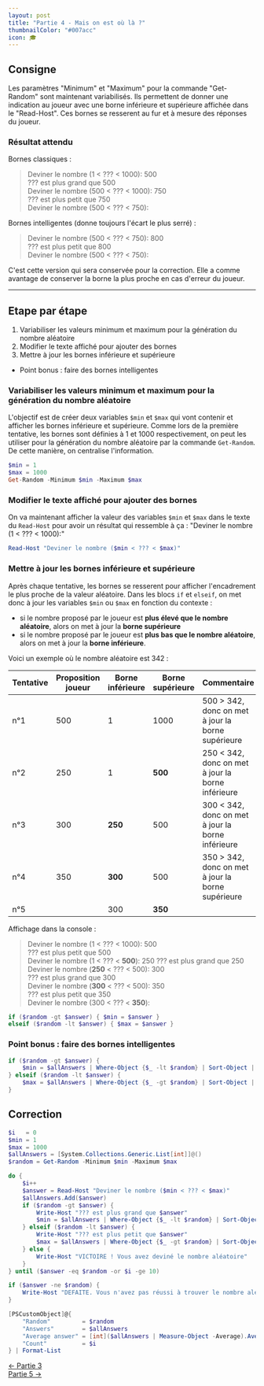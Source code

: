 ```yaml
---
layout: post
title: "Partie 4 - Mais on est où là ?"
thumbnailColor: "#007acc"
icon: 🎓
---
```


## Consigne

Les paramètres "Minimum" et "Maximum" pour la commande "Get-Random" sont maintenant variabilisés. Ils permettent de donner une indication au joueur avec une borne inférieure et supérieure affichée dans le "Read-Host". Ces bornes se resserent au fur et à mesure des réponses du joueur.

### Résultat attendu

Bornes classiques :

> Deviner le nombre (1 < ??? < 1000): 500\
> ??? est plus grand que 500\
> Deviner le nombre (500 < ??? < 1000): 750\
> ??? est plus petit que 750\
> Deviner le nombre (500 < ??? < 750):

Bornes intelligentes (donne toujours l'écart le plus serré) :

> Deviner le nombre (500 < ??? < 750): 800\
> ??? est plus petit que 800\
> Deviner le nombre (500 < ??? < 750):

C'est cette version qui sera conservée pour la correction. Elle a comme avantage de conserver la borne la plus proche en cas d'erreur du joueur.

---

## Etape par étape

1. Variabiliser les valeurs minimum et maximum pour la génération du nombre aléatoire
2. Modifier le texte affiché pour ajouter des bornes
3. Mettre à jour les bornes inférieure et supérieure
  - Point bonus : faire des bornes intelligentes

### Variabiliser les valeurs minimum et maximum pour la génération du nombre aléatoire

L'objectif est de créer deux variables `$min` et `$max` qui vont contenir et afficher les bornes inférieure et supérieure. Comme lors de la première tentative, les bornes sont définies à 1 et 1000 respectivement, on peut les utiliser pour la génération du nombre aléatoire par la commande `Get-Random`. De cette manière, on centralise l'information.

```powershell
$min = 1
$max = 1000
Get-Random -Minimum $min -Maximum $max
```

### Modifier le texte affiché pour ajouter des bornes

On va maintenant afficher la valeur des variables `$min` et `$max` dans le texte du `Read-Host` pour avoir un résultat qui ressemble à ça : "Deviner le nombre (1 < ??? < 1000):"

```powershell
Read-Host "Deviner le nombre ($min < ??? < $max)"
```

### Mettre à jour les bornes inférieure et supérieure

Après chaque tentative, les bornes se resserent pour afficher l'encadrement le plus proche de la valeur aléatoire. Dans les blocs `if` et `elseif`, on met donc à jour les variables `$min` ou `$max` en fonction du contexte :

- si le nombre proposé par le joueur est **plus élevé que le nombre aléatoire**, alors on met à jour la **borne supérieure**
- si le nombre proposé par le joueur est **plus bas que le nombre aléatoire**, alors on met à jour la **borne inférieure**.

Voici un exemple où le nombre aléatoire est 342 :

Tentative | Proposition joueur | Borne inférieure | Borne supérieure | Commentaire
--------- | ------------------ | ---------------- | ---------------- | -----------
n°1       | 500                | 1                | 1000             | 500 > 342, donc on met à jour la borne supérieure
n°2       | 250                | 1                | **500**          | 250 < 342, donc on met à jour la borne inférieure
n°3       | 300                | **250**          | 500              | 300 < 342, donc on met à jour la borne inférieure
n°4       | 350                | **300**          | 500              | 350 > 342, donc on met à jour la borne supérieure
n°5       |                    | 300              | **350**          | 

Affichage dans la console :

> Deviner le nombre (1 < ??? < 1000): 500\
> ??? est plus petit que 500\
> Deviner le nombre (1 < ??? < **500**): 250
> ??? est plus grand que 250\
> Deviner le nombre (**250** < ??? < 500): 300\
> ??? est plus grand que 300\
> Deviner le nombre (**300** < ??? < 500): 350\
> ??? est plus petit que 350\
> Deviner le nombre (300 < ??? < **350**):

```powershell
if ($random -gt $answer) { $min = $answer }
elseif ($random -lt $answer) { $max = $answer }
```

### Point bonus : faire des bornes intelligentes

```powershell
if ($random -gt $answer) { 
    $min = $allAnswers | Where-Object {$_ -lt $random} | Sort-Object | Select-Object -Last 1
} elseif ($random -lt $answer) { 
    $max = $allAnswers | Where-Object {$_ -gt $random} | Sort-Object | Select-Object -First 1
}
```

## Correction

```powershell
$i   = 0
$min = 1
$max = 1000
$allAnswers = [System.Collections.Generic.List[int]]@()
$random = Get-Random -Minimum $min -Maximum $max

do {
    $i++
    $answer = Read-Host "Deviner le nombre ($min < ??? < $max)"
    $allAnswers.Add($answer)
    if ($random -gt $answer) { 
        Write-Host "??? est plus grand que $answer"
        $min = $allAnswers | Where-Object {$_ -lt $random} | Sort-Object | Select-Object -Last 1
    } elseif ($random -lt $answer) {
        Write-Host "??? est plus petit que $answer"
        $max = $allAnswers | Where-Object {$_ -gt $random} | Sort-Object | Select-Object -First 1
    } else {
        Write-Host "VICTOIRE ! Vous avez deviné le nombre aléatoire"
    }
} until ($answer -eq $random -or $i -ge 10)

if ($answer -ne $random) { 
    Write-Host "DEFAITE. Vous n'avez pas réussi à trouver le nombre aléatoire"
}

[PSCustomObject]@{
    "Random"         = $random
    "Answers"        = $allAnswers
    "Average answer" = [int]($allAnswers | Measure-Object -Average).Average
    "Count"          = $i
} | Format-List
```

<div class="buttons">
    <div class="buttonBack">
        <a href="/2022/10/26/cours-pratique-posh-3">← Partie 3</a>
    </div>
    <div class="buttonNext">
        <a href="/2022/10/26/cours-pratique-posh-5">Partie 5 →</a>
    </div>
</div>